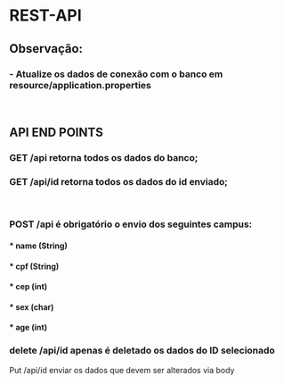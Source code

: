 # REST-API

<h2>Observação:</h2>
<h3>- Atualize os dados de conexão com o banco em resource/application.properties</h3>
<br>
<h2>API END POINTS</h2>
<h3>GET /api retorna todos os dados do banco;</h3>
<h3>GET /api/id retorna todos os dados do id enviado;</h3>
<br>
<h3>POST /api é obrigatório o envio dos seguintes campus:</h3>
<h4>* name (String)</h4>
<h4>* cpf (String)</h4>
<h4>* cep (int)</h4>
<h4>* sex (char)</h4>
<h4>* age (int)</h4>
<h3>delete /api/id apenas é deletado os dados do ID selecionado</h3
<h3>Put /api/id enviar os dados que devem ser alterados via body</h3>
<br>

